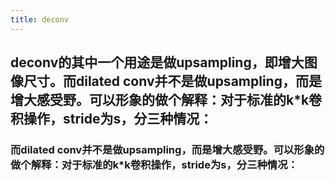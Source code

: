 ```yaml
---
title: deconv
---
```


## deconv的其中一个用途是做upsampling，即增大图像尺寸。而dilated conv并不是做upsampling，而是增大感受野。可以形象的做个解释：对于标准的k*k卷积操作，stride为s，分三种情况：
### 而dilated conv并不是做upsampling，而是增大感受野。可以形象的做个解释：对于标准的k*k卷积操作，stride为s，分三种情况：
